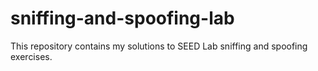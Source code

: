 # sniffing-and-spoofing-lab
This repository contains my solutions to SEED Lab sniffing and spoofing exercises.
